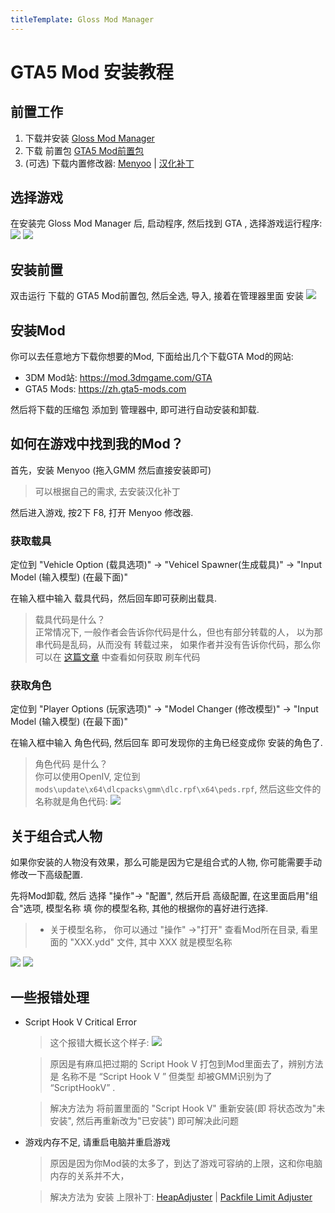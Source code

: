 ```yaml
---
titleTemplate: Gloss Mod Manager
---
```


# GTA5 Mod 安装教程

## 前置工作

1. 下载并安装 [Gloss Mod Manager](https://mod.3dmgame.com/mod/197445)
2. 下载 前置包 [GTA5 Mod前置包](https://cloud.aoe.top/s/KrRfO)
3. (可选) 下载内置修改器: [Menyoo](https://github.com/MAFINS/MenyooSP/releases) | [汉化补丁](https://mod.3dmgame.com/mod/205488)

## 选择游戏

在安装完 Gloss Mod Manager 后, 启动程序, 然后找到 GTA , 选择游戏运行程序:
![](https://mod.3dmgame.com/static/upload/mod/202401/MOD659f911cf0842.png@webp)
![](https://mod.3dmgame.com/static/upload/mod/202401/MOD659f911cd5b92.png@webp)

## 安装前置

双击运行 下载的 GTA5 Mod前置包, 然后全选, 导入, 接着在管理器里面 安装
![](https://mod.3dmgame.com/static/upload/mod/202401/MOD659f918b83e3f.png@webp)


## 安装Mod

你可以去任意地方下载你想要的Mod, 下面给出几个下载GTA Mod的网站:
- 3DM Mod站: https://mod.3dmgame.com/GTA
- GTA5 Mods: https://zh.gta5-mods.com

然后将下载的压缩包 添加到 管理器中, 即可进行自动安装和卸载. 

## 如何在游戏中找到我的Mod？

首先，安装 Menyoo (拖入GMM 然后直接安装即可)
> 可以根据自己的需求, 去安装汉化补丁

然后进入游戏, 按2下 F8,  打开 Menyoo 修改器.

### 获取载具

定位到 "Vehicle Option (载具选项)" -> "Vehicel Spawner(生成载具)" -> "Input Model (输入模型) (在最下面)"

在输入框中输入 载具代码，然后回车即可获刷出载具.
> 载具代码是什么？  
> 正常情况下, 一般作者会告诉你代码是什么，但也有部分转载的人， 以为那串代码是乱码，从而没有 转载过来， 如果作者并没有告诉你代码，那么你可以在 [这篇文章](https://mod.3dmgame.com/wiki/GTA5Mod_Tutorial/s3o4wvaky8#:~:text=%E5%88%B7%E8%BD%A6%E4%BB%A3%E7%A0%81-,%E5%A6%82%E4%BD%95%E6%9F%A5%E7%9C%8B%E5%88%B7%E8%BD%A6%E4%BB%A3%E7%A0%81,-%E4%B8%80%E8%88%AC%EF%BC%8CMod%E4%BD%9C%E8%80%85) 中查看如何获取 刷车代码

### 获取角色

定位到 "Player Options (玩家选项)" -> "Model Changer (修改模型)" -> "Input Model (输入模型) (在最下面)"

在输入框中输入 角色代码, 然后回车 即可发现你的主角已经变成你 安装的角色了.
> 角色代码 是什么？  
> 你可以使用OpenIV, 定位到 `mods\update\x64\dlcpacks\gmm\dlc.rpf\x64\peds.rpf`, 然后这些文件的名称就是角色代码:
> ![](https://mod.3dmgame.com/static/upload/mod/202401/MOD659fa01b5b779.png@webp)

 
## 关于组合式人物

如果你安装的人物没有效果，那么可能是因为它是组合式的人物, 你可能需要手动修改一下高级配置.

先将Mod卸载, 然后 选择 "操作"-> "配置", 然后开启 高级配置, 在这里面启用"组合"选项, 模型名称 填 你的模型名称, 其他的根据你的喜好进行选择.

> - 关于模型名称， 你可以通过 "操作" ->"打开" 查看Mod所在目录, 看里面的 "XXX.ydd" 文件, 其中 XXX 就是模型名称

![](https://mod.3dmgame.com/static/upload/mod/202401/MOD659fa1fa873e8.png@webp)
![](https://mod.3dmgame.com/static/upload/mod/202401/MOD659fa1ca22e91.png@webp)


## 一些报错处理  

- Script Hook V Critical Error
    > 这个报错大概长这个样子:
    ![](https://mod.3dmgame.com/static/upload/mod/202401/MOD65a0a5d8ab169.jpg@webp)

    > 原因是有麻瓜把过期的 Script Hook V 打包到Mod里面去了，辨别方法是 名称不是 “Script Hook V ” 但类型 却被GMM识别为了 “ScriptHookV” .

    > 解决方法为 将前置里面的 "Script Hook V" 重新安装(即 将状态改为"未安装", 然后再重新改为"已安装") 即可解决此问题

- 游戏内存不足, 请重启电脑并重启游戏
    > 原因是因为你Mod装的太多了，到达了游戏可容纳的上限，这和你电脑内存的关系并不大， 

    > 解决方法为 安装 上限补丁: [HeapAdjuster](https://www.gta5-mods.com/tools/heapadjuster) | [Packfile Limit Adjuster](https://www.gta5-mods.com/tools/packfile-limit-adjuster) 


